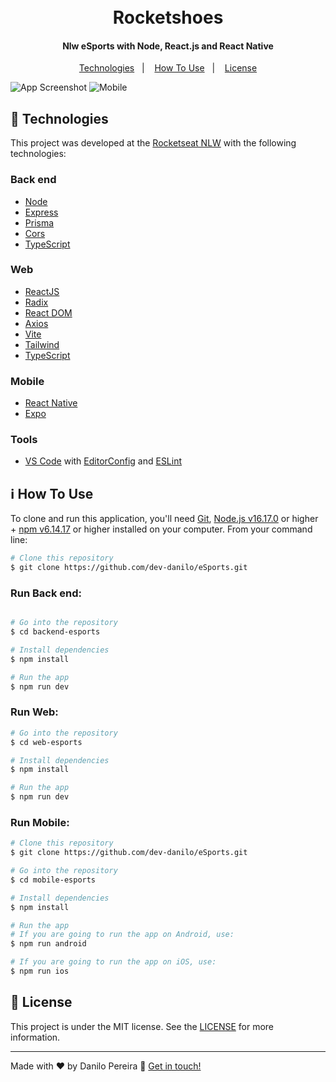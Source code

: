 <h1 align="center">
    <br>
    Rocketshoes
</h1>

<h4 align="center">
  Nlw eSports with Node, React.js and React Native
</h4>


<p align="center">
  <a href="#rocket-technologies">Technologies</a>&nbsp;&nbsp;&nbsp;|&nbsp;&nbsp;&nbsp;
  <a href="#information_source-how-to-use">How To Use</a>&nbsp;&nbsp;&nbsp;|&nbsp;&nbsp;&nbsp;
  <a href="#memo-license">License</a>
</p>

![App Screenshot](https://github.com/dev-danilo/eSports/blob/main/mobile.gif)
![Mobile](https://res.cloudinary.com/dlyrhrfc7/image/upload/v1663593356/readme%20repos/eSports/screen1_tpqjz0.png)

<!-- <p align="center">
  <a href="https://dpshoes.netlify.app/" target="_blank">
    <img alt="Demo on Netlify" src="https://res.cloudinary.com/danilopereira/image/upload/v1582659473/Rocketshoes/demoNetlifyy.png">
  </a>
</p> -->

## :rocket: Technologies

This project was developed at the [Rocketseat NLW](https://rocketseat.com.br/) with the following technologies:

### Back end
- [Node](https://nodejs.org)
- [Express](https://expressjs.com/)
- [Prisma](https://www.prisma.io/)
- [Cors](https://www.npmjs.com/package/cors)
- [TypeScript](https://www.typescriptlang.org/)


### Web
-  [ReactJS](https://reactjs.org/)
-  [Radix](https://www.radix-ui.com/)
-  [React DOM](https://pt-br.reactjs.org/docs/react-dom.html)
-  [Axios](https://axios-http.com/ptbr/docs/intro)
-  [Vite](https://vitejs.dev/)
-  [Tailwind](https://tailwindcss.com/)
-  [TypeScript](https://www.typescriptlang.org/)

### Mobile
-  [React Native](https://reactnative.dev/)
-  [Expo](https://expo.dev)

### Tools
-  [VS Code][vc] with [EditorConfig][vceditconfig] and [ESLint][vceslint]


<!-- -  [Redux](https://redux.js.org/)
-  [React Router v6](https://github.com/ReactTraining/react-router)
-  [Axios](https://github.com/axios/axios)
-  [History](https://www.npmjs.com/package/history)
-  [Immer](https://github.com/immerjs/immer)
-  [Polished](https://polished.js.org/)
-  [React-Toastify](https://fkhadra.github.io/react-toastify/)
-  [styled-components](https://www.styled-components.com/)
-  [React-Icons](https://react-icons.netlify.com/)
-  [react-loading-skeleton](https://github.com/dvtng/react-loading-skeleton)
-  [react-loader-spinner](https://github.com/mhnpd/react-loader-spinner)
-  [json-server](https://github.com/typicode/json-server)
-  [Reactotron](https://infinite.red/reactotron) -->


## :information_source: How To Use

To clone and run this application, you'll need [Git](https://git-scm.com), [Node.js v16.17.0](nodejs) or higher + [npm v6.14.17][npm] or higher installed on your computer. From your command line:

```bash
# Clone this repository
$ git clone https://github.com/dev-danilo/eSports.git
```

### Run Back end:

```bash

# Go into the repository
$ cd backend-esports

# Install dependencies
$ npm install

# Run the app
$ npm run dev
```

### Run Web:

```bash
# Go into the repository
$ cd web-esports

# Install dependencies
$ npm install

# Run the app
$ npm run dev
```

### Run Mobile:

```bash
# Clone this repository
$ git clone https://github.com/dev-danilo/eSports.git

# Go into the repository
$ cd mobile-esports

# Install dependencies
$ npm install

# Run the app 
# If you are going to run the app on Android, use:
$ npm run android

# If you are going to run the app on iOS, use:
$ npm run ios
```


## :memo: License
This project is under the MIT license. See the [LICENSE](https://github.com/dev-danilo/eSports/blob/main/LICENSE) for more information.

---

Made with ♥ by Danilo Pereira :wave: [Get in touch!](https://www.linkedin.com/in/danilopx/)

[nodejs]: https://nodejs.org/
[npm]: https://www.npmjs.com/
[vc]: https://code.visualstudio.com/
[vceditconfig]: https://marketplace.visualstudio.com/items?itemName=EditorConfig.EditorConfig
[vceslint]: https://marketplace.visualstudio.com/items?itemName=dbaeumer.vscode-eslint
